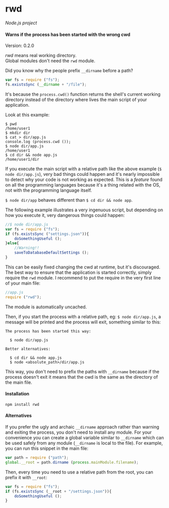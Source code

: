 rwd
===

_Node.js project_

#### Warns if the process has been started with the wrong cwd ####

Version: 0.2.0

_rwd_ means real working directory.  
Global modules don't need the `rwd` module.

Did you know why the people prefix `__dirname` before a path?

```javascript
var fs = require ("fs");
fs.existsSync (__dirname + "/file");
```

It's because the `process.cwd()` function returns the shell's current working directory instead of the directory where lives the main script of your application.

Look at this example:

```
$ pwd
/home/user1
$ mkdir dir
$ cat > dir/app.js
console.log (process.cwd ());
$ node dir/app.js
/home/user1
$ cd dir && node app.js
/home/user1/dir
```

If you execute the main script with a relative path like the above example (`$ node dir/app.js`), very bad things could happen and it's nearly impossible to detect why your code is not working as expected. This is a _feature_ found on all the programming languages because it's a thing related with the OS, not with the programming language itself.

`$ node dir/app` behaves different than `$ cd dir && node app`.

The following example illustrates a very ingenuous script, but depending on how you execute it, very dangerous things could happen:

```javascript
//$ node dir/app.js
var fs = require ("fs");
if (fs.existsSync ("settings.json")){
	doSomethingUseful ();
}else{
	//Warning!!
	saveToDatabaseDefaultSettings ();
}
```

This can be easily fixed changing the cwd at runtime, but it's discouraged. The best way to ensure that the application is started correctly, simply require the `rwd` module. I recommend to put the require in the very first line of your main file:

```javascript
//app.js
require ("rwd");
```

The module is automatically uncached.

Then, if you start the process with a relative path, eg: `$ node dir/app.js`, a message will be printed and the process will exit, something similar to this:

```
The process has been started this way:

  $ node dir/app.js

Better alternatives:

  $ cd dir && node app.js
  $ node <absolute_path>/dir/app.js
```

This way, you don't need to prefix the paths with `__dirname` because if the process doesn't exit it means that the cwd is the same as the directory of the main file.

#### Installation ####

```
npm install rwd
```

#### Alternatives ####

If you prefer the ugly and archaic `__dirname` approach rather than warning and exiting the process, you don't need to install any module. For your convenience you can create a global variable similar to `__dirname` which can be used safely from any module (`__dirname` is local to the file). For example, you can run this snippet in the main file:

```javascript
var path = require ("path");
global.__root = path.dirname (process.mainModule.filename);
```

Then, every time you need to use a relative path from the root, you can prefix it with `__root`:

```javascript
var fs = require ("fs");
if (fs.existsSync (__root + "/settings.json")){
	doSomethingUseful ();
}
```